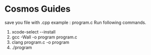 # Cosmos Guides
save you file with <filename>.cpp example : program.c
Run following commands.
1. xcode-select --install
2. gcc -Wall -o program program.c
3. clang program.c -o program
4. ./program

